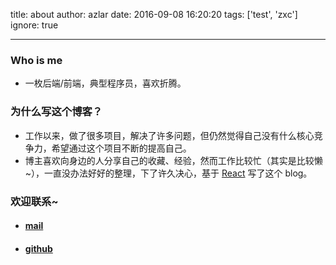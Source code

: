title: about
author: azlar
date: 2016-09-08 16:20:20
tags: ['test', 'zxc']
ignore: true

---

### Who is me

* 一枚后端/前端，典型程序员，喜欢折腾。

### 为什么写这个博客？
- 工作以来，做了很多项目，解决了许多问题，但仍然觉得自己没有什么核心竞争力，希望通过这个项目不断的提高自己。
- 博主喜欢向身边的人分享自己的收藏、经验，然而工作比较忙（其实是比较懒~），一直没办法好好的整理，下了许久决心，基于 [React](https://facebook.github.io/react/) 写了这个 blog。

### 欢迎联系~

* #### [mail](mailto://azlarsin@gmail.com)

* #### [github](https://github.com/azlarsin)


